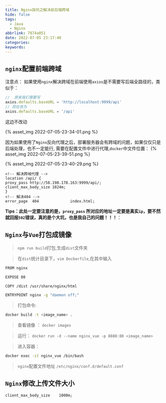 ```yaml
---
title: Nginx踩坑之解决前后端跨域
hide: false
tags:
  - Java
  - Nginx
abbrlink: 7874a051
date: 2022-07-05 23:17:40
categories:
keywords:
---
```


## `nginx`配置前端跨域

注意点： 如果使用`nginx`解决跨域在前端使用`axios`是不需要写后端全路径的，类似于：

```js
//  原来我们需要写
axios.defaults.baseURL = 'http://localhost:9999/api'
// 现在改为
axios.defaults.baseURL = '/api'
```
这边不改动

<!-- more -->

{% asset_img 2022-07-05-23-34-01.png %}

因为如果使用了`Nginx`反向代理之后，部署服务器会有跨域的问题，如果仅仅只是后端处理，也不一定能行, 需要在配置文件中进行代理,`docker`中文件位置：
{% asset_img 2022-07-05-23-39-51.png %}

{% asset_img 2022-07-05-23-40-29.png %}

```properties
<!-- 解决跨域代理 -->
location /api/ {
proxy_pass http://58.198.178.163:9999/api/;
client_max_body_size 1024m;
}
<!-- 解决404 -->
error_page  404              index.html;
```

**Tips：此处一定要注意的是，`proxy_pass` 所对应的地址一定要是真实`ip`，要不然就回报`502`错误，真的是个大坑，也是我自己的问题！！！**： 


## `Nginx`与`Vue`打包成镜像

> `npm run build`打包,生成`dist`文件夹

> 在`dist`统计目录下，`vim Dockerfile`,在其中输入
```bash
FROM nginx

EXPOSE 80

COPY /dist /usr/share/nginx/html

ENTRYPOINT nginx -g "daemon off;"
```

> 打包命令:

```bash
docker build -t <image_name> .
```

> 查看镜像 ： `docker images`

> 运行： `docker run -d --name nginx_vue -p 8888:80 <image_name>`

> 进入容器：
```bash
docker exec -it nginx_vue /bin/bash
```

> `nginx`配置文件地址 `/etc/nginx/conf.d/default.conf`

## `Nginx`修改上传文件大小

```properties
client_max_body_size    1000m;
```



